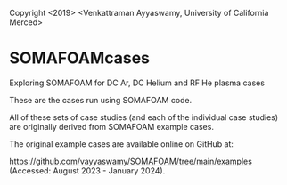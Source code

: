 
Copyright <2019> <Venkattraman Ayyaswamy, University of California Merced>

# SOMAFOAMcases
Exploring SOMAFOAM for DC Ar, DC Helium and RF He plasma cases

These are the cases run using SOMAFOAM code.

All of these sets of case studies (and each of the individual case studies) are originally derived from SOMAFOAM example cases. 

The original example cases are available online on GitHub at: 

https://github.com/vayyaswamy/SOMAFOAM/tree/main/examples (Accessed: August 2023 - January 2024). 
